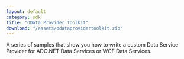 ```yaml
---
layout: default
category: sdk
title: "OData Provider Toolkit"
download: "/assets/odataprovidertoolkit.zip"
---
```

A series of samples that show you how to write a custom Data Service Provider for ADO.NET Data Services or WCF Data Services.
